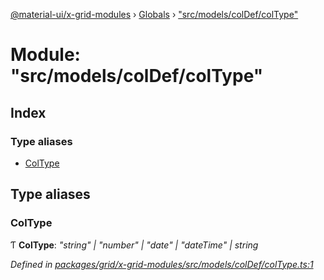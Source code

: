 [@material-ui/x-grid-modules](../README.md) › [Globals](../globals.md) › ["src/models/colDef/colType"](_src_models_coldef_coltype_.md)

# Module: "src/models/colDef/colType"

## Index

### Type aliases

- [ColType](_src_models_coldef_coltype_.md#coltype)

## Type aliases

### ColType

Ƭ **ColType**: _"string" | "number" | "date" | "dateTime" | string_

_Defined in [packages/grid/x-grid-modules/src/models/colDef/colType.ts:1](https://github.com/mui-org/material-ui-x/blob/a679779/packages/grid/x-grid-modules/src/models/colDef/colType.ts#L1)_
